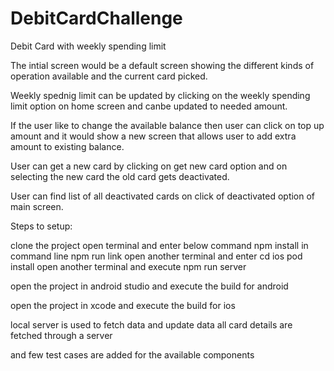 # DebitCardChallenge
Debit Card with weekly spending limit

The intial screen would be a default screen showing the different kinds of operation available and the current card picked.

Weekly spednig limit can be updated by clicking on the weekly spending limit option on home screen and canbe updated to needed amount.

If the user like to change the available balance then user can click on top up amount and it would show a new screen that allows user to add extra amount to existing balance.

User can get a new card by clicking on get new card option and on selecting the new card the old card gets deactivated.

User can find list of all deactivated cards on click of deactivated option of main screen.

Steps to setup:

clone the project
open terminal and enter below command
npm install in command line
npm run link
open another terminal and enter cd ios 
pod install
open another terminal and execute 
npm run server

open the project in android studio and execute the build for android

open the project in xcode and execute the build for ios

local server is used to fetch data and update data all card details are fetched through a server

and few test cases are added for the available components